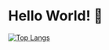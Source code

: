 # Hello World! 👋

[![Top Langs](https://github-readme-stats.vercel.app/api/top-langs/?username=o-scarzhu&layout=compact&theme=cobalt&hide=html,css,ejs,procfile)](https://github.com/anuraghazra/github-readme-stats)
